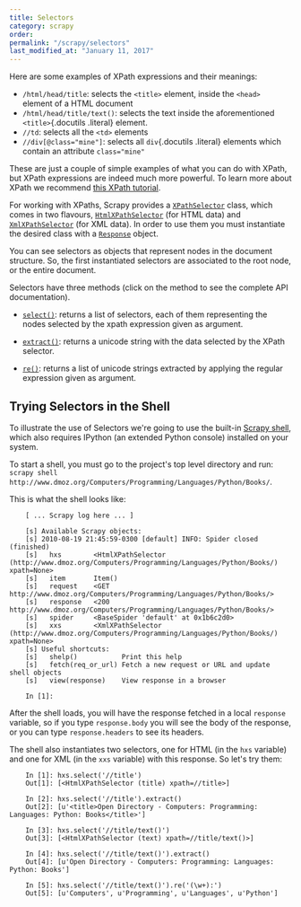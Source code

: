 ```yaml
---
title: Selectors
category: scrapy
order: 
permalink: "/scrapy/selectors"
last_modified_at: "January 11, 2017"
---
```


Here are some examples of XPath expressions and their meanings:

- `/html/head/title`: selects the `<title>` element, inside the `<head>` element of a HTML document
- `/html/head/title/text()`: selects the text inside the aforementioned `<title>`{.docutils .literal} element.
- `//td`: selects all the `<td>` elements
- `//div[@class="mine"]`: selects all `div`{.docutils .literal} elements which contain an attribute `class="mine"`

These are just a couple of simple examples of what you can do with XPath, but XPath expressions are indeed much more powerful. To learn more about XPath we recommend [this XPath tutorial](http://www.w3schools.com/XPath/default.asp).

For working with XPaths, Scrapy provides a [`XPathSelector`](https://doc.scrapy.org/en/0.16/topics/selectors.html#scrapy.selector.XPathSelector "scrapy.selector.XPathSelector") class, which comes in two flavours, [`HtmlXPathSelector`](https://doc.scrapy.org/en/0.16/topics/selectors.html#scrapy.selector.HtmlXPathSelector) (for HTML data) and [`XmlXPathSelector`](https://doc.scrapy.org/en/0.16/topics/selectors.html#scrapy.selector.XmlXPathSelector) (for XML data). In order to use them you must instantiate the desired class with a [`Response`](https://doc.scrapy.org/en/0.16/topics/request-response.html#scrapy.http.Response) object.

You can see selectors as objects that represent nodes in the document structure. So, the first instantiated selectors are associated to the root node, or the entire document.

Selectors have three methods (click on the method to see the complete API documentation).

- [`select()`](https://doc.scrapy.org/en/0.16/topics/selectors.html#scrapy.selector.XPathSelector.select): returns a list of selectors, each of them representing the nodes selected by the xpath expression given as argument.

- [`extract()`](https://doc.scrapy.org/en/0.16/topics/selectors.html#scrapy.selector.XPathSelector.extract ): returns a unicode string with the data selected by the XPath selector.

- [`re()`](https://doc.scrapy.org/en/0.16/topics/selectors.html#scrapy.selector.XPathSelector.re): returns a list of unicode strings extracted by applying the regular expression given as argument.

## Trying Selectors in the Shell

To illustrate the use of Selectors we're going to use the built-in [Scrapy shell](https://doc.scrapy.org/en/0.16/topics/shell.html#topics-shell), which also requires IPython (an extended Python console) installed on your system.

To start a shell, you must go to the project's top level directory and run: `scrapy shell http://www.dmoz.org/Computers/Programming/Languages/Python/Books/`.

This is what the shell looks like:

```
    [ ... Scrapy log here ... ]

    [s] Available Scrapy objects:
    [s] 2010-08-19 21:45:59-0300 [default] INFO: Spider closed (finished)
    [s]   hxs        <HtmlXPathSelector (http://www.dmoz.org/Computers/Programming/Languages/Python/Books/) xpath=None>
    [s]   item       Item()
    [s]   request    <GET http://www.dmoz.org/Computers/Programming/Languages/Python/Books/>
    [s]   response   <200 http://www.dmoz.org/Computers/Programming/Languages/Python/Books/>
    [s]   spider     <BaseSpider 'default' at 0x1b6c2d0>
    [s]   xxs        <XmlXPathSelector (http://www.dmoz.org/Computers/Programming/Languages/Python/Books/) xpath=None>
    [s] Useful shortcuts:
    [s]   shelp()           Print this help
    [s]   fetch(req_or_url) Fetch a new request or URL and update shell objects
    [s]   view(response)    View response in a browser

    In [1]:
```

After the shell loads, you will have the response fetched in a local `response` variable, so if you type `response.body` you will see the body of the response, or you can type `response.headers` to see its headers.

The shell also instantiates two selectors, one for HTML (in the `hxs` variable) and one for XML (in the
`xxs` variable) with this response. So let's try them:

```
    In [1]: hxs.select('//title')
    Out[1]: [<HtmlXPathSelector (title) xpath=//title>]

    In [2]: hxs.select('//title').extract()
    Out[2]: [u'<title>Open Directory - Computers: Programming: Languages: Python: Books</title>']

    In [3]: hxs.select('//title/text()')
    Out[3]: [<HtmlXPathSelector (text) xpath=//title/text()>]

    In [4]: hxs.select('//title/text()').extract()
    Out[4]: [u'Open Directory - Computers: Programming: Languages: Python: Books']

    In [5]: hxs.select('//title/text()').re('(\w+):')
    Out[5]: [u'Computers', u'Programming', u'Languages', u'Python']
```
